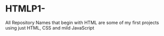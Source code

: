 # HTMLP1-
All Repository Names that begin with HTML are some of my first projects using just HTML, CSS and mild JavaScript 

